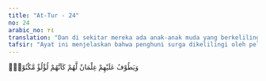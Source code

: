 ```yaml
---
title: "At-Tur - 24"
no: 24
arabic_no: ٢٤
translation: "Dan di sekitar mereka ada anak-anak muda yang berkeliling untuk (melayani) mereka, seakan-akan mereka itu mutiara yang tersimpan. "
tafsir: "Ayat ini menjelaskan bahwa penghuni surga dikelilingi oleh pelayan-pelayan yang muda belia yang membawa minuman. Pelayan-pelayan itu selalu siap diperintah. Mereka tampan dan cantik seperti mutiara yang berkilauan indah dan tersimpan dalam tempat yang tersembunyi. Dalam ayat yang sama artinya Allah menjelaskan: Mereka dikelilingi oleh anak-anak muda yang tetap muda, dengan membawa gelas, cerek dan sloki (piala) berisi minuman yang diambil dari air yang mengalir. (al-Waqi'ah/56: 17-18) Terkait dengan ayat ini Qatadah berkata, \"Saya mendengar kabar Rasulullah ditanya tentang pelayan surga yang seperti mutiara, maka bagaimana dengan yang dilayani?\" Rasulullah bersabda: \"Demi Allah bahwa perbedaan kelebihan antara mereka, seperti kelebihan malam bulan purnama atas semua bintang.\" (Riwayat Ibnu Jarir dan Ibnu Mundhir) \n\nDiriwayatkan bahwa derajat yang paling rendah di surga ialah orang yang bilamana ia memanggil pelayannya, maka datanglah seribu pelayan berdiri di pintunya, dengan menjawab. Labbaik, labbaik (ya . . . ya . . . ).\""
---
```

وَيَطُوْفُ عَلَيْهِمْ غِلْمَانٌ لَّهُمْ كَاَنَّهُمْ لُؤْلُؤٌ مَّكْنُوْنٌۚ  